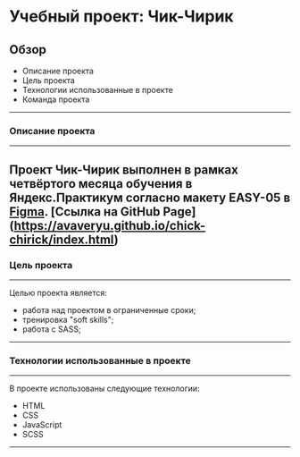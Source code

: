 # Учебный проект: Чик-Чирик

## Обзор

* Описание проекта
* Цель проекта
* Технологии использованные в проекте
* Команда проекта
---
### Описание проекта
---
Проект **Чик-Чирик** выполнен в рамках четвёртого месяца обучения в **Яндекс.Практикум** согласно макету **EASY-05** в [Figma](https://www.figma.com/file/G3UWFlQmNtNs67751YiDH2/Month-of-Landings?node-id=6%3A1121).
[Ссылка на GitHub Page] (https://avaveryu.github.io/chick-chirick/index.html)
---
### Цель проекта
---
Целью проекта является:
- работа над проектом в ограниченные сроки;
- тренировка "soft skills";
- работа с SASS;
---
### Технологии использованные в проекте
---
В проекте использованы следующие технологии:
- HTML
- CSS
- JavaScript
- SCSS
---